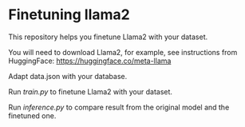# Finetuning llama2

This repository helps you finetune Llama2 with your dataset.

You will need to download Llama2, for example, see instructions from HuggingFace: https://huggingface.co/meta-llama

Adapt data.json with your database.

Run *train.py* to finetune Llama2 with your dataset.

Run *inference.py* to compare result from the original model and the finetuned one.